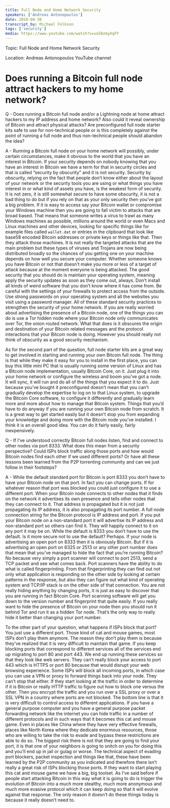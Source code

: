 ```yaml
---
title: Full Node and Home Network Security
speakers: ['Andreas Antonopoulos']
date: 2018-08-30
transcript_by: Michael Folkson
tags: ['security']
media: https://www.youtube.com/watch?v=uo58zmyXqFY
---
```


Topic: Full Node and Home Network Security

Location: Andreas Antonopoulos YouTube channel

# Does running a Bitcoin full node attract hackers to my home network?

Q - Does running a Bitcoin full node and/or a Lightning node at home attract hackers to my IP address and home network? Also could it reveal ownership of Bitcoin and attract physical attacks? Are preconfigured full node starter kits safe to use for non-technical people or is this completely against the point of running a full node and thus non-technical people should abandon the idea?

A - Running a Bitcoin full node on your home network will possibly, under certain circumstances, make it obvious to the world that you have an interest in Bitcoin. If your security depends on nobody knowing that you have an interest in Bitcoin we have a term for that in security circles and that is called “security by obscurity” and it is not security. Security by obscurity, relying on the fact that people don’t know either about the layout of your network or the security tools you are using or what things you have interest in or what kind of assets you have, is the weakest form of security. It is not zero, it is still somewhat secure to have some obscurity, it is not a bad thing to do but if you rely on that as your only security then you’ve got a big problem. If it is easy to access say your Bitcoin wallet or compromise your Windows machine then you are going to fall victim to attacks that are broad based. That means that someone writes a virus to trawl as many Windows machines as possible, millions around the world or even Macs and Linux machines and other devices, looking for specific things like for example files called `wallet.dat` or entries in the clipboard that look like base58 encoded Bitcoin addresses or private keys or things like that. Then they attack those machines. It is not really the targeted attacks that are the main problem but these types of viruses and Trojans are now being distributed broadly so the chances of you getting one on your machine depends on how well you secure your computer. Whether someone knows you have Bitcoin or not that doesn’t make you more or less of a target of attack because at the moment everyone is being attacked. The good security that you should do is maintain your operating system, meaning apply the security updates as soon as they come out, always. Don’t install all kinds of weird software that you don’t know where it has come from. Be careful with the settings of your firewalls to protect access from the outside. Use strong passwords on your operating system and all the websites you visit using a password manager. All of these standard security practices to strengthen the security of your home network. If you are really worried about advertising the presence of a Bitcoin node, one of the things you can do is use a Tor hidden node where your Bitcoin node only communicates over Tor, the onion routed network. What that does is it obscures the origin and destination of your Bitcoin related messages and the protocol interactions that your Bitcoin node is doing. However you should really not think of obscurity as a good security mechanism.

As for the second part of the question, full node starter kits are a great way to get involved in starting and running your own Bitcoin full node. The thing is that while they make it easy for you to install in the first place, you can buy this little mini PC that is usually running some version of Linux and has a Bitcoin node implementation, usually Bitcoin Core, on it. Just plug it into your home network or configure the wireless and boom you’ve got a node. It will sync, it will run and do all of the things that you expect it to do. Just because you’ve bought it preconfigured doesn’t mean that you can’t gradually develop the expertise to log on to that Linux system, to upgrade the Bitcoin Core software, to configure it differently and gradually learn more and more about how to manage that Bitcoin system. Things that you’d have to do anyway if you are running your own Bitcoin node from scratch. It is a great way to get started easily but it doesn’t stop you from expanding your knowledge and doing more with the Bitcoin node you’ve installed. I think it is an overall good idea. You can do it fairly easily, fairly inexpensively.

Q - If I’ve understood correctly Bitcoin full nodes listen, find and connect to other nodes via port 8333. What does this mean from a security perspective? Could ISPs block traffic along those ports and how would Bitcoin nodes find each other if we used different ports? Or have all these lessons been learned from the P2P torrenting community and can we just follow in their footsteps?

A - While the default standard port for Bitcoin is port 8333 you don’t have to have your Bitcoin node on that port. In fact you can change ports. If for whatever reason that port was blocked you could just configure it to use a different port. When your Bitcoin node connects to other nodes that it finds on the network it advertises its own presence and tells other nodes that they can connect to it. That address is propagated but it is not just propagating its IP address, it is also propagating its port number. A full node connection string for the Bitcoin protocol is IP address and port. If you put your Bitcoin node on a non-standard port it will advertise its IP address and non-standard port so others can find it. They will happily connect to it on any port it may be on. While the default is 8333 you don’t have to use the default. Is it more secure not to use the default? Perhaps. If your node is advertising an open port on 8333 then it is obviously Bitcoin. But if it is advertising an open port on 6325 or 2513 or any other port number does that mean that you’ve managed to hide the fact that you’re running Bitcoin? No because very simply a port scanner will connect to port 2513, send a TCP packet and see what comes back. Port scanners have the ability to do what is called fingerprinting. From that fingerprinting they can find out not only what application is responding on the other side by looking at certain patterns in the response, but also they can figure out what kind of operating system and TCP/IP stack is on the other side of that connection. You are not really hiding anything by changing ports, it is just as easy to discover that you are running in fact Bitcoin Core. Port scanning software will get you down to the version number and fingerprint that quite easily. If you really want to hide the presence of Bitcoin on your node then you should run it behind Tor and run it as a hidden Tor node. That’s the only way to really hide it better than changing your port number.

To the other part of your question, what happens if ISPs block that port? You just use a different port. Those kind of cat and mouse games, most ISPs don’t play them anymore. The reason they don’t play them is because they’ve realized that it is very difficult to maintain that game. If you keep blocking ports that correspond to different services all of the services end up migrating to port 80 and port 443. We end up running these services so that they look like web servers. They can’t really block your access to port 443 which is HTTPS or port 80 because that would disrupt your web browsing experience. Some ISPs will block all incoming ports, in which case you can use a VPN or proxy to forward things back into your node. They can’t stop that either. If they start looking at the traffic in order to determine if it is Bitcoin or really HTTP traffic to figure out how to block one versus the other. Then you encrypt the traffic and you run over a SSL proxy or over a SSL VPN in a country where ports are not blocked. The bottom line is that it is very difficult to control access to different applications. If you have a general purpose computer and you have a general purpose packet forwarding network like the internet you can hide traffic in a number of different protocols and in such ways that it becomes this cat and mouse game. Even in places like China where they have very effective firewalls, places like North Korea where they dedicate enormous resources, those who are willing to take the risk to evade and bypass these restrictions are able to do so. The biggest risk there is not that they are going to find your port, it is that one of your neighbors is going to snitch on you for doing this and you’ll end up in jail or gulag or worse. The technical aspect of evading port blockers, packet inspection and things like that, these have been learned by the P2P community as you indicated and therefore there isn’t really a great risk of ISPs blocking those ports. If they want to start playing this cat and mouse game we have a big, big toolset. As I’ve said before if people start attacking Bitcoin in this way what it is going to do is trigger the evolution of Bitcoin into a much more stealthy, much more anonymous and much more evasive protocol which it can keep doing so that it will evolve against that response. The only reason it doesn’t do these things today is because it really doesn’t need to.
